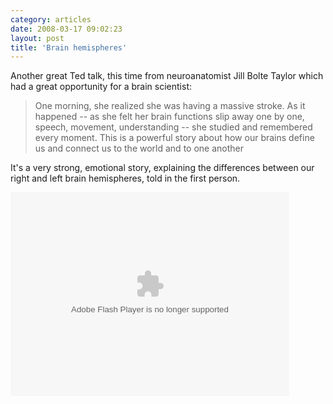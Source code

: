 ```yaml
---
category: articles
date: 2008-03-17 09:02:23
layout: post
title: 'Brain hemispheres'
---
```


<p>Another great Ted talk, this time from neuroanatomist Jill Bolte Taylor which had a great opportunity for a brain scientist:</p><p><blockquote>One morning, she realized she was having a massive stroke. As it happened -- as she felt her brain functions slip away one by one, speech, movement, understanding -- she studied and remembered every moment. This is a powerful story about how our brains define us and connect us to the world and to one another</blockquote></p><p>It's a very strong, emotional story, explaining the differences between our right and left brain hemispheres, told in the first person.</p><object width="446" height="326"><param name="movie" value="http://video.ted.com/assets/player/swf/EmbedPlayer.swf" /><param name="allowFullScreen" value="true" /><param name="wmode" value="transparent" /><param name="bgColor" value="#ffffff" /> <param name="flashvars" value="vu=http://video.ted.com/talks/embed/JillBolteTaylor_2008-embed_high.flv&su=http://images.ted.com/images/ted/tedindex/embed-posters/JillBolteTaylor-2008.embed_thumbnail.jpg&vw=432&vh=240&ap=0&ti=229" /><embed src="http://video.ted.com/assets/player/swf/EmbedPlayer.swf" pluginspace="http://www.macromedia.com/go/getflashplayer" type="application/x-shockwave-flash" wmode="transparent" bgColor="#ffffff" width="446" height="326" allowFullScreen="true" flashvars="vu=http://video.ted.com/talks/embed/JillBolteTaylor_2008-embed_high.flv&su=http://images.ted.com/images/ted/tedindex/embed-posters/JillBolteTaylor-2008.embed_thumbnail.jpg&vw=432&vh=240&ap=0&ti=229" /></object>
